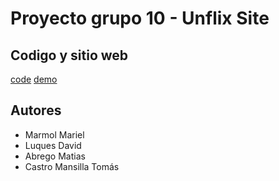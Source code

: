 # Proyecto grupo 10 - Unflix Site

## Codigo y sitio web

[code](https://github.com/tmansilla7/Product-preview-card-component-main) 
[demo](https://tmansilla7.github.io/Product-preview-card-component-main/)

## Autores
- Marmol Mariel
- Luques David
- Abrego Matias
- Castro Mansilla Tomás
